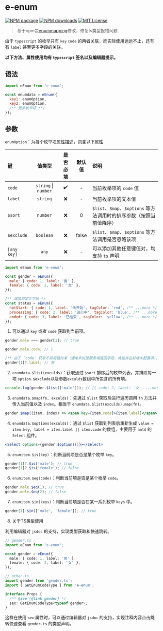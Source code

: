 # e-enum

[![NPM package][npm-version-image]][npm-url]
[![NPM downloads][npm-downloads-image]][npm-url]
[![MIT License][license-image]][license-url]

> 基于npm包[enummapping](https://www.npmjs.com/package/enummapping)修改，修复ts类型报错问题

由于 `typescript` 的枚举只有 `key` `code` 的两者关联，而实际使用远远不止，还有有 `label` 甚至更多字段的关联。

**以下方法、属性使用均有 `typescript` 签名以及编辑器提示。**

## 语法

``` javascript
import eEnum from 'e-enum';

const enumdata = eEnum({
  key1: enumOption,
  key2: enumOption,
  /** 更多枚举项 **/
});
```

## 参数

`enumOption`：为每个枚举项属性描述，包含以下属性

| 键 | 值类型 | 是否必填 | 默认值 | 说明 |
|:--|:--:|:--:|:--:|:--|
|`code`|`string` \| `number` |✔️|-|当前枚举项的 `code` 值
|`label`|`string`|❌|-|当前枚举项的文本值
|`$sort`|`number`|❌|0|`$list`、`$map`、`$options` 等方法调用时的排序参数（按照当前值降序）
|`$exclude`|`boolean`|❌|false|`$list`、`$map`、`$options` 等方法调用是否忽略该项
|`[any key]`|`any`|❌|-|可以添加其他任意键值对，均支持 `ts` 声明


``` javascript
import eEnum from 'e-enum';

const gender = eEnum({
  male: { code: 1, label: '男' },
  female: { code: 2, label: '女' },
});

/** 增加自定义字段 */
const status = eEnum({
  notStart: { code: 1, label: '未开始', tagColor: 'red', /** ...more */ },
  processing: { code: 2, label: '进行中', tagColor: 'blue', /** ...more */ },
  ended: { code: 3, label: '已结束', tagColor: 'yellow', /** ...more */ },
});
```

1. 可以通过 `key` 或者 `code` 获取到当前项。

``` javascript
gender.male === gender[1]; // true

gender.male.code; // 1

/** 由于 `code` 获取不具用强约束（通常来说是服务端返回字段，肯能存在前端未配置项），所以TS声明为 undefined | item，在严格模式下需要使用可选链 */
gender[1]?.label; // 男 
```

2. `enumdata.$list(exculds)`：获取通过 `$sort` 排序后的枚举列表，并排除每一项 `option.$exclude`以及参数`exculds`数组中所包含的所有项。

``` javascript
console.log(gender.$list(['male'])); // [{ code: 2, label: '女', ...more }]
```

3. `enumdata.$map(fn, exculds)`：先通过 `$list` 获取后进行遍历调用 `fn` 方法并传入当前值以及 `index`。相当于 `enumdata.$list(exculds).map(fn)`。

``` jsx
gender.$map((item, index) => <span key={item.code}>{item.label}</span>)
```

4. `enumdata.$options(exculds)`：通过 `$list` 获取到列表后重新生成 `value = item.key`，`label = item.label || item.code` 的数组，主要用于 `antd` 的 `Select` 组件。

``` jsx
<Select options={gender.$options()}></Select>
```

5. `enumitem.$is(key)`：判断当前项是否是某个枚举 `key`。

``` javascript
gender[1]?.$is('male'); // true
gender[1]?.$is('female'); // false
```

6. `enumitem.$eq(code)`：判断当前项是否是某个枚举 `code`。

``` javascript
gender.male.$eq(1); // true
gender.male.$eq(2); // false
```

7. `enumitem.$in(keys)`：判断当前项是否在某一系列枚举 `keys` 中。

``` javascript
gender[1].$in(['male', 'female']); // true
```

8. 关于TS类型使用

利用编辑器对 `jsdoc` 的支持，实现类型获取和快速跳转。

``` typescript
// gender.ts
import eEnum from 'e-enum';

const gender = eEnum({
  male: { code: 1, label: '男' },
  female: { code: 2, label: '女' },
});

// other.ts
import gender from 'gender.ts';
import { GetEnumCodeType } from 'e-enum';

interface Props {
  /** @see {@link gender} */
  sex: GetEnumCodeType<typeof gender>;
}
```

这样在使用 `sex` 属性时，可以通过编辑器对 `jsdoc` 的支持，实现注释内容点击跳转快速查看 `gender.ts` 的类型声明。

[npm-version-image]: https://img.shields.io/npm/v/e-enum.svg
[npm-downloads-image]: https://img.shields.io/npm/dm/e-enum.svg?style=flat
[npm-url]: https://www.npmjs.com/package/e-enum
[license-image]: https://img.shields.io/badge/license-MIT-blue.svg?style=flat
[license-url]: LICENSE